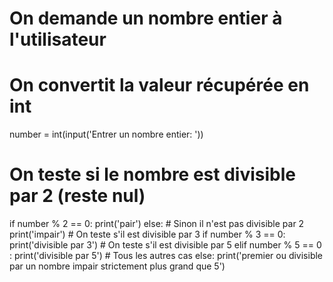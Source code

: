 # On demande un nombre entier à l'utilisateur
# On convertit la valeur récupérée en int
number = int(input('Entrer un nombre entier: '))

# On teste si le nombre est divisible par 2 (reste nul)
if number % 2 == 0:
    print('pair')
else:
    # Sinon il n'est pas divisible par 2
    print('impair')
    # On teste s'il est divisible par 3
    if number % 3 == 0:
        print('divisible par 3')
    # On teste s'il est divisible par 5
    elif number % 5 == 0 :
        print('divisible par 5')
    # Tous les autres cas
    else:
        print('premier ou divisible par un nombre impair strictement plus grand que 5')
